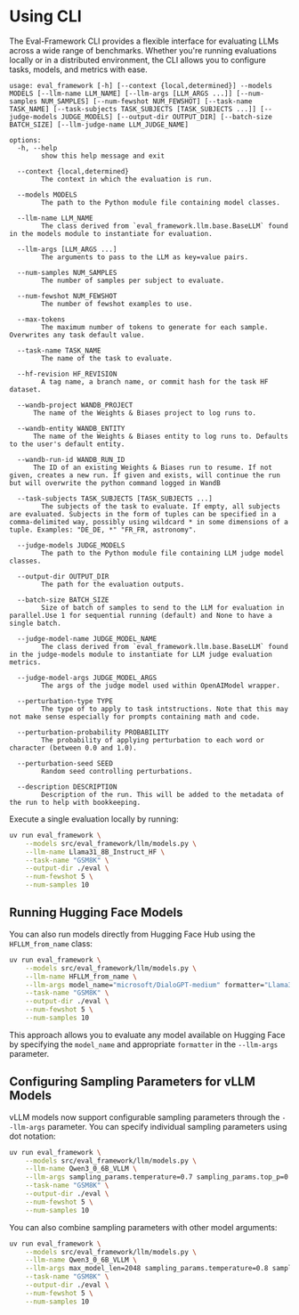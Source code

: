 # Using CLI

The Eval-Framework CLI provides a flexible interface for evaluating LLMs across a wide range of benchmarks. Whether you're running evaluations locally or in a distributed environment, the CLI allows you to configure tasks, models, and metrics with ease.


```
usage: eval_framework [-h] [--context {local,determined}] --models MODELS [--llm-name LLM_NAME] [--llm-args [LLM_ARGS ...]] [--num-samples NUM_SAMPLES] [--num-fewshot NUM_FEWSHOT] [--task-name TASK_NAME] [--task-subjects TASK_SUBJECTS [TASK_SUBJECTS ...]] [--judge-models JUDGE_MODELS] [--output-dir OUTPUT_DIR] [--batch-size BATCH_SIZE] [--llm-judge-name LLM_JUDGE_NAME]

options:
  -h, --help
        show this help message and exit

  --context {local,determined}
        The context in which the evaluation is run.

  --models MODELS
        The path to the Python module file containing model classes.

  --llm-name LLM_NAME
        The class derived from `eval_framework.llm.base.BaseLLM` found in the models module to instantiate for evaluation.

  --llm-args [LLM_ARGS ...]
        The arguments to pass to the LLM as key=value pairs.

  --num-samples NUM_SAMPLES
        The number of samples per subject to evaluate.

  --num-fewshot NUM_FEWSHOT
        The number of fewshot examples to use.

  --max-tokens
        The maximum number of tokens to generate for each sample. Overwrites any task default value.

  --task-name TASK_NAME
        The name of the task to evaluate.

  --hf-revision HF_REVISION
        A tag name, a branch name, or commit hash for the task HF dataset.

  --wandb-project WANDB_PROJECT
      The name of the Weights & Biases project to log runs to.

  --wandb-entity WANDB_ENTITY
      The name of the Weights & Biases entity to log runs to. Defaults to the user's default entity.

  --wandb-run-id WANDB_RUN_ID
      The ID of an existing Weights & Biases run to resume. If not given, creates a new run. If given and exists, will continue the run but will overwrite the python command logged in WandB

  --task-subjects TASK_SUBJECTS [TASK_SUBJECTS ...]
        The subjects of the task to evaluate. If empty, all subjects are evaluated. Subjects in the form of tuples can be specified in a comma-delimited way, possibly using wildcard * in some dimensions of a tuple. Examples: "DE_DE, *" "FR_FR, astronomy".

  --judge-models JUDGE_MODELS
        The path to the Python module file containing LLM judge model classes.

  --output-dir OUTPUT_DIR
        The path for the evaluation outputs.

  --batch-size BATCH_SIZE
        Size of batch of samples to send to the LLM for evaluation in parallel.Use 1 for sequential running (default) and None to have a single batch.

  --judge-model-name JUDGE_MODEL_NAME
        The class derived from `eval_framework.llm.base.BaseLLM` found in the judge-models module to instantiate for LLM judge evaluation metrics.

  --judge-model-args JUDGE_MODEL_ARGS
        The args of the judge model used within OpenAIModel wrapper.

  --perturbation-type TYPE
        The type of to apply to task intstructions. Note that this may not make sense especially for prompts containing math and code.

  --perturbation-probability PROBABILITY
        The probability of applying perturbation to each word or character (between 0.0 and 1.0).

  --perturbation-seed SEED
        Random seed controlling perturbations.

  --description DESCRIPTION
        Description of the run. This will be added to the metadata of the run to help with bookkeeping.
```

Execute a single evaluation locally by running:

```bash
uv run eval_framework \
    --models src/eval_framework/llm/models.py \
    --llm-name Llama31_8B_Instruct_HF \
    --task-name "GSM8K" \
    --output-dir ./eval \
    --num-fewshot 5 \
    --num-samples 10
```

## Running Hugging Face Models

You can also run models directly from Hugging Face Hub using the `HFLLM_from_name` class:

```bash
uv run eval_framework \
    --models src/eval_framework/llm/models.py \
    --llm-name HFLLM_from_name \
    --llm-args model_name="microsoft/DialoGPT-medium" formatter="Llama3Formatter" \
    --task-name "GSM8K" \
    --output-dir ./eval \
    --num-fewshot 5 \
    --num-samples 10
```

This approach allows you to evaluate any model available on Hugging Face by specifying the `model_name` and appropriate `formatter` in the `--llm-args` parameter.

## Configuring Sampling Parameters for vLLM Models

vLLM models now support configurable sampling parameters through the `--llm-args` parameter. You can specify individual sampling parameters using dot notation:

```bash
uv run eval_framework \
    --models src/eval_framework/llm/models.py \
    --llm-name Qwen3_0_6B_VLLM \
    --llm-args sampling_params.temperature=0.7 sampling_params.top_p=0.95 sampling_params.max_tokens=150 \
    --task-name "GSM8K" \
    --output-dir ./eval \
    --num-fewshot 5 \
    --num-samples 10
```

You can also combine sampling parameters with other model arguments:

```bash
uv run eval_framework \
    --models src/eval_framework/llm/models.py \
    --llm-name Qwen3_0_6B_VLLM \
    --llm-args max_model_len=2048 sampling_params.temperature=0.8 sampling_params.top_p=0.9 \
    --task-name "GSM8K" \
    --output-dir ./eval \
    --num-fewshot 5 \
    --num-samples 10
```
